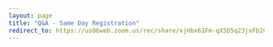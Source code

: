 ```yaml
---
layout: page
title: "Q&A - Same Day Registration"
redirect_to: https://us06web.zoom.us/rec/share/xjHbx61Fm-qX5D5q23jxFb2CJyDmFtYMotUSV71JQncf-R059r_gpxDgqoZgY18Z.GUSfkEiyQdpBIjX7
---
```


